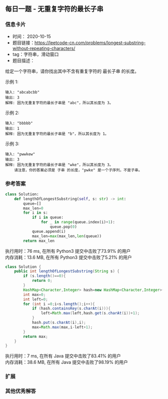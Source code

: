 ## 每日一题 - 无重复字符的最长子串
### 信息卡片 

- 时间： 2020-10-15
- 题目链接：https://leetcode-cn.com/problems/longest-substring-without-repeating-characters/
- tag：字符串，滑动窗口
- 题目描述：

给定一个字符串，请你找出其中不含有重复字符的 最长子串 的长度。

示例 1:

    输入: "abcabcbb"
    输出: 3 
    解释: 因为无重复字符的最长子串是 "abc"，所以其长度为 3。

示例 2:

    输入: "bbbbb"
    输出: 1
    解释: 因为无重复字符的最长子串是 "b"，所以其长度为 1。

示例 3:

    输入: "pwwkew"
    输出: 3
    解释: 因为无重复字符的最长子串是 "wke"，所以其长度为 3。
        请注意，你的答案必须是 子串 的长度，"pwke" 是一个子序列，不是子串。



### 参考答案


```python
class Solution:
    def lengthOfLongestSubstring(self, s: str) -> int:
        queue=[]
        max_len=0
        for i in s:
            if i in queue:
                for _ in range(queue.index(i)+1):
                    queue.pop(0)
            queue.append(i)
            max_len=max(max_len,len(queue))
        return max_len

```
执行用时：76 ms, 在所有 Python3 提交中击败了73.91% 的用户  
内存消耗：13.6 MB, 在所有 Python3 提交中击败了5.21% 的用户
```java
class Solution {
    public int lengthOfLongestSubstring(String s) {
        if (s.length()==0){
            return 0;
        }
        HashMap<Character,Integer> hash=new HashMap<Character,Integer>();
        int max=0;
        int left=0;
        for (int i =0;i<s.length();i++){
            if (hash.containsKey(s.charAt(i))){
                left=Math.max(left,hash.get(s.charAt(i))+1);
            }
            hash.put(s.charAt(i),i);
            max=Math.max(max,i-left+1);
        }
        return max;
    }
}
```
执行用时：7 ms, 在所有 Java 提交中击败了83.41% 的用户  
内存消耗：38.6 MB, 在所有 Java 提交中击败了98.19% 的用户

### 扩展

### 其他优秀解答 





